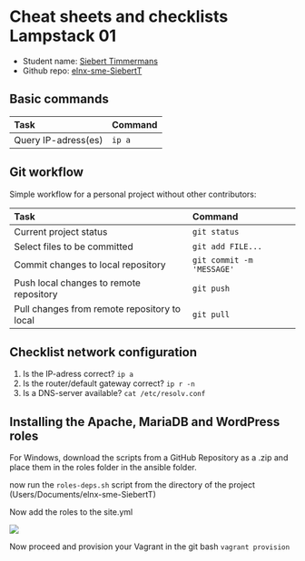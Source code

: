 # Cheat sheets and checklists Lampstack 01

- Student name: [Siebert Timmermans](https://github.com/SiebertT) 
- Github repo: [elnx-sme-SiebertT](https://github.com/HoGentTIN/elnx-sme-SiebertT)

## Basic commands

| Task                | Command |
| :---                | :---    |
| Query IP-adress(es) | `ip a`  |

## Git workflow

Simple workflow for a personal project without other contributors:

| Task                                         | Command                   |
| :---                                         | :---                      |
| Current project status                       | `git status`              |
| Select files to be committed                 | `git add FILE...`         |
| Commit changes to local repository           | `git commit -m 'MESSAGE'` |
| Push local changes to remote repository      | `git push`                |
| Pull changes from remote repository to local | `git pull`                |

## Checklist network configuration

1. Is the IP-adress correct? `ip a`
2. Is the router/default gateway correct? `ip r -n`
3. Is a DNS-server available? `cat /etc/resolv.conf`

## Installing the Apache, MariaDB and WordPress roles

For Windows, download the scripts from a GitHub Repository as a .zip and place them in the roles folder in the ansible folder.

now run the `roles-deps.sh` script from the directory of the project (Users/Documents/elnx-sme-SiebertT)

Now add the roles to the site.yml

![](https://i.gyazo.com/e9777c4b7353c2c540602b105b6c2892.png)

Now proceed and provision your Vagrant in the git bash `vagrant provision`

